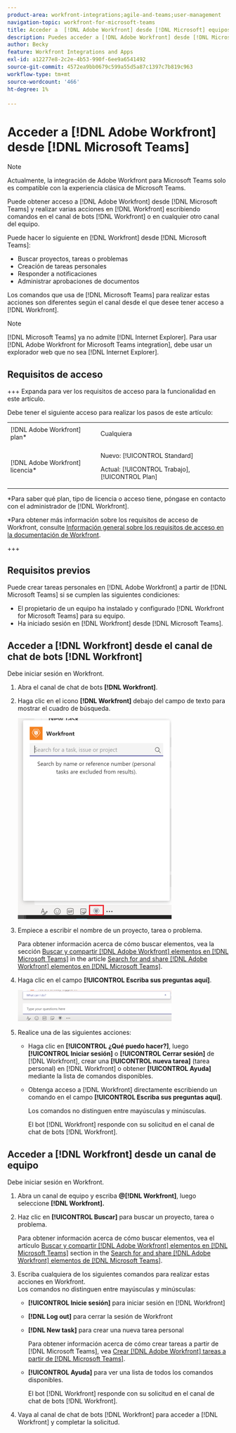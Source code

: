 ```yaml
---
product-area: workfront-integrations;agile-and-teams;user-management
navigation-topic: workfront-for-microsoft-teams
title: Acceder a  [!DNL Adobe Workfront] desde [!DNL Microsoft] equipos
description: Puedes acceder a [!DNL Adobe Workfront] desde [!DNL Microsoft Teams] y realizar varias acciones en [!DNL Workfront] escribiendo comandos en el canal de bots de Workfront o en cualquier otro canal del equipo.
author: Becky
feature: Workfront Integrations and Apps
exl-id: a12277e8-2c2e-4b53-990f-6ee9a6541492
source-git-commit: 4572ea9bb0679c599a55d5a87c1397c7b819c963
workflow-type: tm+mt
source-wordcount: '466'
ht-degree: 1%

---
```


# Acceder a [!DNL Adobe Workfront] desde [!DNL Microsoft Teams]

<!--Audited: 01/2024-->

>[!NOTE]
>
>Actualmente, la integración de Adobe Workfront para Microsoft Teams solo es compatible con la experiencia clásica de Microsoft Teams.

Puede obtener acceso a [!DNL Adobe Workfront] desde [!DNL Microsoft Teams] y realizar varias acciones en [!DNL Workfront] escribiendo comandos en el canal de bots [!DNL Workfront] o en cualquier otro canal del equipo.

Puede hacer lo siguiente en [!DNL Workfront] desde [!DNL Microsoft Teams]:

* Buscar proyectos, tareas o problemas
* Creación de tareas personales
* Responder a notificaciones
* Administrar aprobaciones de documentos

Los comandos que usa de [!DNL Microsoft Teams] para realizar estas acciones son diferentes según el canal desde el que desee tener acceso a [!DNL Workfront].

>[!NOTE]
>
>[!DNL Microsoft Teams] ya no admite [!DNL Internet Explorer]. Para usar [!DNL Adobe Workfront for Microsoft Teams integration], debe usar un explorador web que no sea [!DNL Internet Explorer].

## Requisitos de acceso

+++ Expanda para ver los requisitos de acceso para la funcionalidad en este artículo.

Debe tener el siguiente acceso para realizar los pasos de este artículo:

<table style="table-layout:auto"> 
 <col> 
 <col> 
 <tbody> 
  <tr> 
   <td role="rowheader">[!DNL Adobe Workfront] plan*</td> 
   <td> <p>Cualquiera</p> </td> 
  </tr> 
  <tr> 
   <td role="rowheader">[!DNL Adobe Workfront] licencia*</td> 
   <td> <p>Nuevo: [!UICONTROL Standard]</p>
   <p>Actual: [!UICONTROL Trabajo], [!UICONTROL Plan]</p> </td> 
  </tr> 
 </tbody> 
</table>

*Para saber qué plan, tipo de licencia o acceso tiene, póngase en contacto con el administrador de [!DNL Workfront].

*Para obtener más información sobre los requisitos de acceso de Workfront, consulte [Información general sobre los requisitos de acceso en la documentación de Workfront](/help/quicksilver/administration-and-setup/add-users/access-levels-and-object-permissions/access-level-requirements-in-documentation.md).

+++

## Requisitos previos

Puede crear tareas personales en [!DNL Adobe Workfront] a partir de [!DNL Microsoft Teams] si se cumplen las siguientes condiciones:

* El propietario de un equipo ha instalado y configurado [!DNL Workfront for Microsoft Teams] para su equipo.
* Ha iniciado sesión en [!DNL Workfront] desde [!DNL Microsoft Teams].

## Acceder a [!DNL Workfront] desde el canal de chat de bots [!DNL Workfront]

Debe iniciar sesión en Workfront.

1. Abra el canal de chat de bots **[!DNL Workfront]**.
1. Haga clic en el icono **[!DNL Workfront]** debajo del campo de texto para mostrar el cuadro de búsqueda.

   ![equipos_search_box_in_the_bot_channel.PNG](assets/teams-search-box-in-the-bot-channel-350x456.png)

1. Empiece a escribir el nombre de un proyecto, tarea o problema.

   Para obtener información acerca de cómo buscar elementos, vea la sección [Buscar y compartir [!DNL Adobe Workfront] elementos en [!DNL Microsoft Teams]](../../workfront-integrations-and-apps/using-workfront-with-microsoft-teams/search-for-and-share-wf-items-in-ms-teams.md) in the article [Search for and share [!DNL Adobe Workfront] elementos en [!DNL Microsoft Teams]](../../workfront-integrations-and-apps/using-workfront-with-microsoft-teams/search-for-and-share-wf-items-in-ms-teams.md).

1. Haga clic en el campo **[!UICONTROL Escriba sus preguntas aquí]**.

   ![ms_team_type_your_questions_here_and_what_can_I_do_fields.png](assets/ms-teams-type-your-questions-here-and-what-can-i-do-fields-350x71.png)

1. Realice una de las siguientes acciones:

   * Haga clic en **[!UICONTROL ¿Qué puedo hacer?]**, luego **[!UICONTROL Iniciar sesión]** o **[!UICONTROL Cerrar sesión]** de [!DNL Workfront], crear una **[!UICONTROL nueva tarea]** (tarea personal) en [!DNL Workfront] o obtener **[!UICONTROL Ayuda]** mediante la lista de comandos disponibles.

   * Obtenga acceso a [!DNL Workfront] directamente escribiendo un comando en el campo **[!UICONTROL Escriba sus preguntas aquí]**.

     Los comandos no distinguen entre mayúsculas y minúsculas.

     El bot [!DNL Workfront] responde con su solicitud en el canal de chat de bots [!DNL Workfront].

## Acceder a [!DNL Workfront] desde un canal de equipo

Debe iniciar sesión en Workfront.

1. Abra un canal de equipo y escriba **@[!DNL Workfront]**, luego seleccione **[!DNL Workfront].**

1. Haz clic en **[!UICONTROL Buscar]** para buscar un proyecto, tarea o problema.

   Para obtener información acerca de cómo buscar elementos, vea el artículo [Buscar y compartir [!DNL Adobe Workfront] elementos en [!DNL Microsoft Teams]](../../workfront-integrations-and-apps/using-workfront-with-microsoft-teams/search-for-and-share-wf-items-in-ms-teams.md) section in the [Search for and share [!DNL Adobe Workfront] elementos de [!DNL Microsoft Teams]](../../workfront-integrations-and-apps/using-workfront-with-microsoft-teams/search-for-and-share-wf-items-in-ms-teams.md).

1. Escriba cualquiera de los siguientes comandos para realizar estas acciones en Workfront.\
   Los comandos no distinguen entre mayúsculas y minúsculas:

   * **[!UICONTROL Inicie sesión]** para iniciar sesión en [!DNL Workfront]
   * **[!DNL Log out]** para cerrar la sesión de Workfront
   * **[!DNL New task]** para crear una nueva tarea personal

     Para obtener información acerca de cómo crear tareas a partir de [!DNL Microsoft Teams], vea [Crear [!DNL Adobe Workfront] tareas a partir de [!DNL Microsoft Teams]](../../workfront-integrations-and-apps/using-workfront-with-microsoft-teams/create-workfront-tasks-from-ms-teams.md).

   * **[!UICONTROL Ayuda]** para ver una lista de todos los comandos disponibles.

     El bot [!DNL Workfront] responde con su solicitud en el canal de chat de bots [!DNL Workfront].

1. Vaya al canal de chat de bots [!DNL Workfront] para acceder a [!DNL Workfront] y completar la solicitud.
